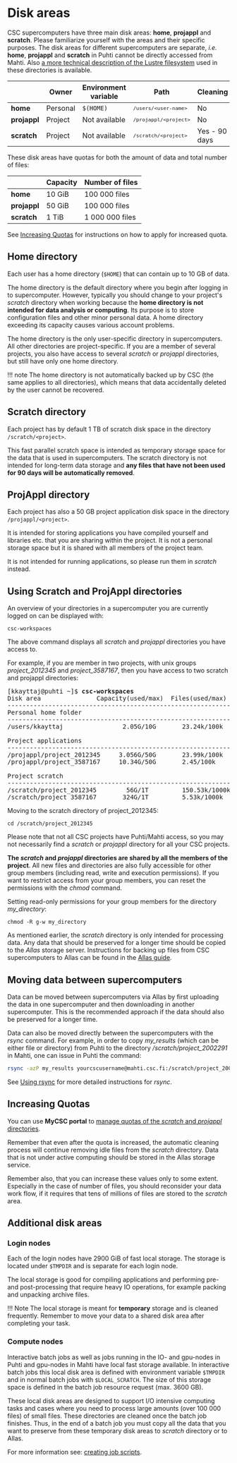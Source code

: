 # Disk areas

CSC supercomputers have three main disk areas: **home**, **projappl** and **scratch**. Please familiarize yourself with the areas and their specific purposes.
The disk areas for different supercomputers are separate, *i.e.*
**home**, **projappl** and **scratch** in Puhti cannot be directly
accessed from Mahti. Also [a more technical description of the Lustre 
filesystem](lustre.md) used in these directories is available.

|              |  Owner    | Environment variable | Path                                            | Cleaning      |
| ------------ |  -------- | -------------------- | ----------------------------------------------- | ------------- |
| **home**     |  Personal | `$(HOME)`            | <small>`/users/<user-name>`</small>             | No            |
| **projappl** |  Project  | Not available        | <small>`/projappl/<project>`</small>            | No            |
| **scratch**  |  Project  | Not available        | <small>`/scratch/<project>`</small>             | Yes - 90 days |



These disk areas have quotas for both the amount of data and total number of files:

|              | Capacity | Number of files      |
| -------------| ---------|----------------      |
| **home**     | 10 GiB   |  100 000 files       |
| **projappl** | 50 GiB   |  100 000 files       |
| **scratch**  | 1 TiB    |  1 000 000 files     |

See [Increasing Quotas](#increasing-quotas) for instructions on how to apply for increased quota.

## Home directory

Each user has a home directory (`$HOME`) that can contain up to 10 GB of
data.

The home directory is the default directory where you begin after
logging in to supercomputer. However, typically you should change to your
project's _scratch_ directory when working because the
**home directory is not intended for data analysis or computing**. Its
purpose is to store configuration files and other minor personal
data. A home directory exceeding its capacity causes various account
problems.

The home directory is the only user-specific directory in supercomputers. All other directories
are project-specific. If you are a member of several projects, you also have access
to several _scratch_ or _projappl_ directories, but still have only one home directory.

!!! note
    The home directory is not automatically backed up by CSC (the same applies to
    all directories), which means that data accidentally deleted by the
    user cannot be recovered.


## Scratch directory


Each project has by default 1 TB of scratch disk space in the directory `/scratch/<project>`.

This fast parallel scratch space is intended as temporary storage
space for the data that is used in supercomputers. The scratch directory is not intended for
long-term data storage and **any files that have not been used for 90 days will
be automatically removed**.

## ProjAppl directory

Each project has also a 50 GB project application disk space in the directory
`/projappl/<project>`.

It is intended for storing applications you have compiled yourself and libraries
etc. that you are sharing within the project. It is not a personal storage space but it
is shared with all members of the project team.

It is not intended for running applications, so please run them in _scratch_ instead.

## Using Scratch and ProjAppl directories


An overview of your directories in a supercomputer you are currently
logged on can be displayed with:

```text
csc-workspaces 
```
The above command displays all _scratch_ and _projappl_ directories you have access to.

For example, if you are member in two projects, with unix groups _project_2012345_
and _project_3587167_, then you have access to two scratch and projappl directories:

<pre>[kkayttaj@puhti ~]$ <b>csc-workspaces</b> 
Disk area               Capacity(used/max)  Files(used/max)  Project description  
----------------------------------------------------------------------------------
Personal home folder
----------------------------------------------------------------------------------
/users/kkayttaj                2.05G/10G       23.24k/100k

Project applications 
----------------------------------------------------------------------------------
/projappl/project_2012345     3.056G/50G       23.99k/100k   Ortotopology modeling
/projappl/project_3587167     10.34G/50G       2.45/100k     Metaphysics methods

Project scratch 
----------------------------------------------------------------------------------
/scratch/project_2012345        56G/1T         150.53k/1000k Ortotopology modeling
/scratch/project_3587167       324G/1T         5.53k/1000k   Metaphysics methods
</pre>

Moving to the scratch directory of project_2012345:
```text
cd /scratch/project_2012345
```
Please note that not all CSC projects have Puhti/Mahti access, so you may not
necessarily find a _scratch_ or _projappl_ directory for all your CSC projects.


**The _scratch_ and _projappl_ directories are shared by all the members of the
project**. All new files and directories are also fully accessible for other
group members (including read, write and execution permissions). If you want
to restrict access from your group members, you can reset the permissions with
the _chmod_ command.

Setting read-only permissions for your group members for the directory
*my_directory*:
```text
chmod -R g-w my_directory
```

As mentioned earlier, the _scratch_ directory is only intended for processing data.
Any data that should be preserved for a longer time should be copied to the
_Allas_ storage server. Instructions for backing up files from CSC
supercomputers to Allas can be found in the [Allas guide](../data/Allas/index.md).

## Moving data between supercomputers

Data can be moved between supercomputers via Allas by first uploading
the data in one supercomputer and then downloading in another
supercomputer. This is the recommended approach if the data should also
be preserved for a longer time.

Data can also be moved directly between the supercomputers with the
_rsync_ command. For example, in order to copy *my_results* (which can be
either file or directory) from
Puhti to the directory */scratch/project_2002291* in Mahti, one can
issue in Puhti the command: 
```bash
rsync -azP my_results yourcscusername@mahti.csc.fi:/scratch/project_2002291
```
See [Using rsync](../data/moving/rsync.md) for more detailed instructions
for *rsync*.

## Increasing Quotas


You can use **MyCSC portal** to [manage quotas of the _scratch_ and _projappl_ directories](../accounts/how-to-increase-disk-quotas.md).

Remember that even after the quota is increased, the automatic cleaning
process will continue removing idle files from the _scratch_ directory.
Data that is not under active computing should be stored in the Allas
storage service.

Remember also, that you can increase these values only to some extent. 
Especially in the case of number of files, you should reconsider your 
data work flow, if it requires that tens of millions
of files are stored to the _scratch_ area.

## Additional disk areas

### Login nodes

Each of the login nodes have 2900 GiB of fast local storage. The storage
is located under `$TMPDIR` and is separate for each login node.  

The local storage is good for compiling applications and performing 
pre- and post-processing that require heavy IO operations, for example packing and unpacking 
archive files. 

!!! Note
    The local storage is meant for **temporary** storage and is cleaned frequently.
    Remember to move your data to a shared disk area after completing your task. 

### Compute nodes 

Interactive batch jobs as well as jobs running in the IO- and gpu-nodes in Puhti and gpu-nodes in Mahti have local fast storage available. In interactive batch jobs this local disk area is defined with environment variable `$TMPDIR` and in normal batch jobs with `$LOCAL_SCRATCH`. The size of this storage space is defined in the batch job resource request (max. 3600 GB).

These local disk areas are designed to support I/O intensive computing tasks and cases where you need to process large amounts (over 100 000 files) of small files. These directories are cleaned once the batch job finishes. Thus, in the end of a batch job you must copy all the data that you want to preserve from these temporary disk areas to _scratch_ directory or to Allas. 

For more information see: [creating job scripts](running/creating-job-scripts-puhti.md#local-storage). 


